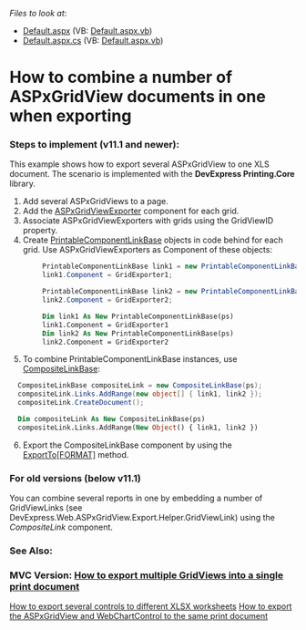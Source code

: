 <!-- default file list -->
*Files to look at*:

* [Default.aspx](./CS/WebSite/Default.aspx) (VB: [Default.aspx.vb](./VB/WebSite/Default.aspx.vb))
* [Default.aspx.cs](./CS/WebSite/Default.aspx.cs) (VB: [Default.aspx.vb](./VB/WebSite/Default.aspx.vb))
<!-- default file list end -->
# How to combine a number of ASPxGridView documents in one when exporting



### Steps to implement (v11.1 and newer):
This example shows how to export several ASPxGridView to one XLS document. The scenario is implemented with the **DevExpress Printing.Core** library.

1. Add several ASPxGridViews to a page.
2. Add the [ASPxGridViewExporter](https://documentation.devexpress.com/AspNet/DevExpress.Web.ASPxGridViewExporter.members) component for each grid. 
3. Associate ASPxGridViewExporters with grids using the GridViewID property.
4. Create [PrintableComponentLinkBase](https://documentation.devexpress.com/CoreLibraries/DevExpress.XtraPrintingLinks.PrintableComponentLinkBase.members) objects in code behind for each grid. Use ASPxGridViewExporters as Component of these objects:
```cs
        PrintableComponentLinkBase link1 = new PrintableComponentLinkBase(ps);
        link1.Component = GridExporter1;

        PrintableComponentLinkBase link2 = new PrintableComponentLinkBase(ps);
        link2.Component = GridExporter2;
```
```vb
        Dim link1 As New PrintableComponentLinkBase(ps)
        link1.Component = GridExporter1
        Dim link2 As New PrintableComponentLinkBase(ps)
        link2.Component = GridExporter2
```
5. To combine PrintableComponentLinkBase instances, use [CompositeLinkBase](https://documentation.devexpress.com/CoreLibraries/DevExpress.XtraPrintingLinks.CompositeLinkBase.members):
```cs
  CompositeLinkBase compositeLink = new CompositeLinkBase(ps);
  compositeLink.Links.AddRange(new object[] { link1, link2 });
  compositeLink.CreateDocument();
```
```vb
  Dim compositeLink As New CompositeLinkBase(ps)
  compositeLink.Links.AddRange(New Object() { link1, link2 })
```

6. Export the CompositeLinkBase component by using the [ExportTo[FORMAT]](https://documentation.devexpress.com/CoreLibraries/DevExpress.XtraPrintingLinks.CompositeLinkBase.Class.methods) method.


### For old versions (below v11.1)
You can combine several reports in one by embedding a number of GridViewLinks (see DevExpress.Web.ASPxGridView.Export.Helper.GridViewLink) using the *CompositeLink* component.
  
### See Also:
  
### MVC Version: [How to export multiple GridViews into a single print document](https://www.devexpress.com/Support/Center/p/E3891)
[How to export several controls to different XLSX worksheets](https://www.devexpress.com/Support/Center/p/E3626)
[How to export the ASPxGridView and WebChartControl to the same print document](https://www.devexpress.com/Support/Center/p/E2226)


